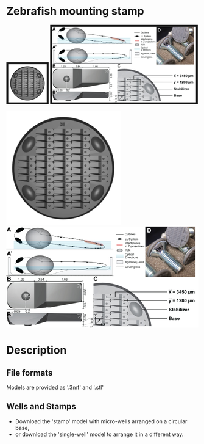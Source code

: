 # Zebrafish mounting stamp


<img width="20%" border="5" src="https://github.com/KleinhansDa/3DModels/blob/master/v4_B_300.gif?raw=true"/>
<img width="75%" border="5" src="https://github.com/KleinhansDa/3DModels/blob/master/v4_B_fig1.jpg?raw=true"/>

![](https://github.com/KleinhansDa/3DModels/blob/master/v4_B_300.gif?raw=true) ![](https://github.com/KleinhansDa/3DModels/blob/master/v4_B_fig1.jpg?raw=true)

# Description

## File formats

Models are provided as '.3mf' and '.stl'

## Wells and Stamps

- Download the 'stamp' model with micro-wells arranged on a circular base, 
- or download the 'single-well' model to arrange it in a different way.
